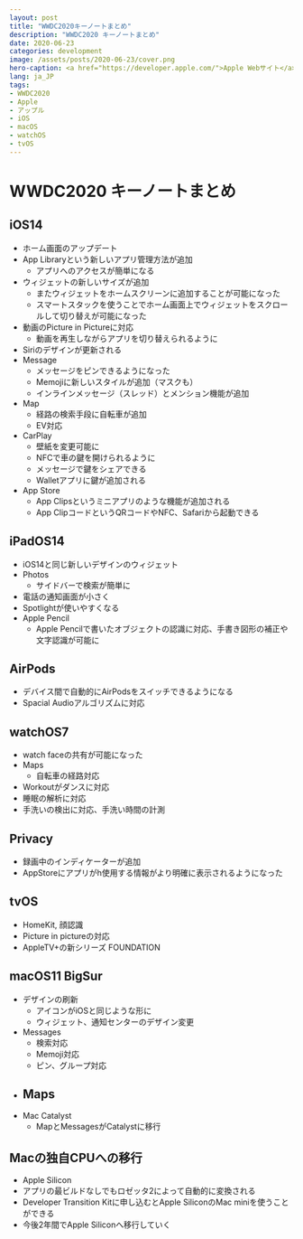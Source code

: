 ```yaml
---
layout: post
title: "WWDC2020キーノートまとめ"
description: "WWDC2020 キーノートまとめ"
date: 2020-06-23
categories: development
image: /assets/posts/2020-06-23/cover.png
hero-caption: <a href="https://developer.apple.com/">Apple Webサイト</a>よりスクリーンショット
lang: ja_JP
tags:
- WWDC2020
- Apple
- アップル
- iOS
- macOS
- watchOS
- tvOS
---
```


# WWDC2020 キーノートまとめ

## iOS14

- ホーム画面のアップデート
- App Libraryという新しいアプリ管理方法が追加
  - アプリへのアクセスが簡単になる
- ウィジェットの新しいサイズが追加
  - またウィジェットをホームスクリーンに追加することが可能になった
  - スマートスタックを使うことでホーム画面上でウィジェットをスクロールして切り替えが可能になった
- 動画のPicture in Pictureに対応
  - 動画を再生しながらアプリを切り替えられるように
- Siriのデザインが更新される
- Message
  - メッセージをピンできるようになった
  - Memojiに新しいスタイルが追加（マスクも）
  - インラインメッセージ（スレッド）とメンション機能が追加
- Map
  - 経路の検索手段に自転車が追加
  - EV対応
- CarPlay
  - 壁紙を変更可能に
  - NFCで車の鍵を開けられるように
  - メッセージで鍵をシェアできる
  - Walletアプリに鍵が追加される
- App Store
  - App Clipsというミニアプリのような機能が追加される
  - App ClipコードというQRコードやNFC、Safariから起動できる
  
## iPadOS14
- iOS14と同じ新しいデザインのウィジェット
- Photos
  - サイドバーで検索が簡単に
- 電話の通知画面が小さく
- Spotlightが使いやすくなる
- Apple Pencil
  - Apple Pencilで書いたオブジェクトの認識に対応、手書き図形の補正や文字認識が可能に

## AirPods
- デバイス間で自動的にAirPodsをスイッチできるようになる
- Spacial Audioアルゴリズムに対応

## watchOS7
- watch faceの共有が可能になった
- Maps
  - 自転車の経路対応
- Workoutがダンスに対応
- 睡眠の解析に対応
- 手洗いの検出に対応、手洗い時間の計測

## Privacy
- 録画中のインディケーターが追加
- AppStoreにアプリがh使用する情報がより明確に表示されるようになった

## tvOS
- HomeKit, 顔認識
- Picture in pictureの対応
- AppleTV+の新シリーズ FOUNDATION

## macOS11 BigSur
- デザインの刷新
  - アイコンがiOSと同じような形に
  - ウィジェット、通知センターのデザイン変更
- Messages
  - 検索対応
  - Memoji対応
  - ピン、グループ対応
- Maps
  - 
- Mac Catalyst
  - MapとMessagesがCatalystに移行

## Macの独自CPUへの移行
- Apple Silicon
- アプリの最ビルドなしでもロゼッタ2によって自動的に変換される
- Developer Transition Kitに申し込むとApple SiliconのMac miniを使うことができる
- 今後2年間でApple Siliconへ移行していく